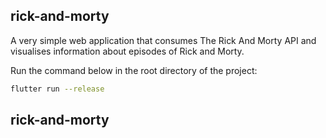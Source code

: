 ## rick-and-morty

A very simple web application that consumes The Rick And Morty API and visualises information about episodes of Rick and Morty.

Run the command below in the root directory of the project:

```bash
flutter run --release
```
## rick-and-morty
